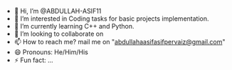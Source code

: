 - 👋 Hi, I’m @ABDULLAH-ASIF11
- 👀 I’m interested in Coding tasks for basic projects implementation. 
- 🌱 I’m currently learning C++ and Python.
- 💞️ I’m looking to collaborate on 
- 📫 How to reach me? mail me on "abdullahaasifasifpervaiz@gmail.com"
- 😄 Pronouns: He/Him/His
- ⚡ Fun fact: ...

<!---
ABDULLAH-ASIF11/ABDULLAH-ASIF11 is a ✨ special ✨ repository because its `README.md` (this file) appears on your GitHub profile.
You can click the Preview link to take a look at your changes.
--->
